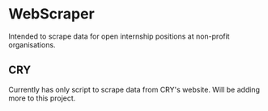 # WebScraper
Intended to scrape data for open internship positions at non-profit organisations. 

## CRY
Currently has only script to scrape data from CRY's website. Will be adding more to this project.
